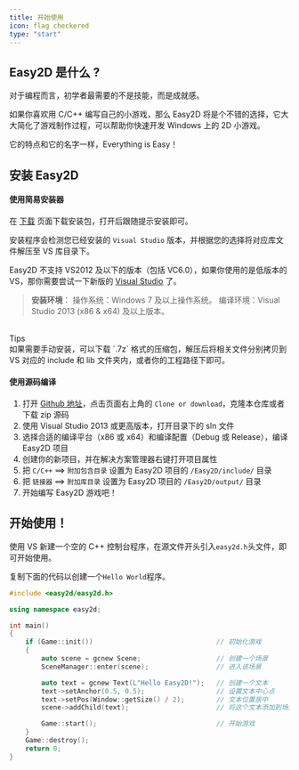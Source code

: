 ```yaml
---
title: 开始使用
icon: flag checkered
type: "start"
---
```


## Easy2D 是什么 ?

对于编程而言，初学者最需要的不是技能，而是成就感。

如果你喜欢用 C/C++ 编写自己的小游戏，那么 Easy2D 将是个不错的选择，它大大简化了游戏制作过程，可以帮助你快速开发 Windows 上的 2D 小游戏。

它的特点和它的名字一样，Everything is Easy！

## 安装 Easy2D

#### 使用简易安装器

在 [下载](/download) 页面下载安装包，打开后跟随提示安装即可。

安装程序会检测您已经安装的 `Visual Studio` 版本，并根据您的选择将对应库文件解压至 VS 库目录下。

Easy2D 不支持 VS2012 及以下的版本（包括 VC6.0），如果你使用的是低版本的 VS，那你需要尝试一下新版的 [Visual Studio](https://www.visualstudio.com/) 了。

> **安装环境**：
> 操作系统：Windows 7 及以上操作系统。
> 编译环境：Visual Studio 2013 (x86 & x64) 及以上版本。

<br/>

<div class="ui info message"><div class="header">Tips </div>
如果需要手动安装，可以下载 `.7z` 格式的压缩包，解压后将相关文件分别拷贝到 VS 对应的 include 和 lib 文件夹内，或者你的工程路径下即可。
</div>

#### 使用源码编译

1. 打开 [Github 地址](https://github.com/easy2d/easy2d)，点击页面右上角的 `Clone or download`，克隆本仓库或者下载 zip 源码
2. 使用 Visual Studio 2013 或更高版本，打开目录下的 sln 文件
3. 选择合适的编译平台（x86 或 x64）和编译配置（Debug 或 Release），编译 Easy2D 项目
4. 创建你的新项目，并在解决方案管理器右键打开项目属性
5. 把 `C/C++` ==> `附加包含目录` 设置为 Easy2D 项目的 `/Easy2D/include/` 目录
6. 把 `链接器` ==> `附加库目录` 设置为 Easy2D 项目的 `/Easy2D/output/` 目录
7. 开始编写 Easy2D 游戏吧！

## 开始使用！

使用 VS 新建一个空的 C++ 控制台程序，在源文件开头引入`easy2d.h`头文件，即可开始使用。

复制下面的代码以创建一个`Hello World`程序。

```cpp
#include <easy2d/easy2d.h>

using namespace easy2d;

int main()
{
    if (Game::init())                               // 初始化游戏
    {
        auto scene = gcnew Scene;                   // 创建一个场景
        SceneManager::enter(scene);                 // 进入该场景

        auto text = gcnew Text(L"Hello Easy2D!");   // 创建一个文本
        text->setAnchor(0.5, 0.5);                  // 设置文本中心点
        text->setPos(Window::getSize() / 2);        // 文本位置居中
        scene->addChild(text);                      // 将这个文本添加到场景中

        Game::start();                              // 开始游戏
    }
    Game::destroy();
    return 0;
}
```

<br/>
